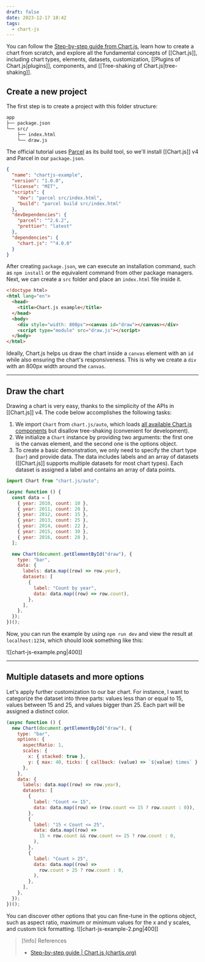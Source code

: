 ```yaml
---
draft: false
date: 2023-12-17 18:42
tags:
  - chart-js
---
```


You can follow the [Step-by-step guide from Chart.js](https://www.chartjs.org/docs/latest/getting-started/usage.html), learn how to create a chart from scratch, and explore all the fundamental concepts of [[Chart.js]], including chart types, elements, datasets, customization, [[Plugins of Chart.js|plugins]], components, and [[Tree-shaking of Chart.js|tree-shaking]].
## Create a new project
The first step is to create a project with this folder structure:
```bash
app
├── package.json 
└── src/ 
	├── index.html 
	└── draw.js
```
The official tutorial uses [Parcel](https://parceljs.org/) as its build tool, so we'll install [[Chart.js]] v4 and Parcel in our `package.json`.
```json title="package.json"
{
  "name": "chartjs-example",
  "version": "1.0.0",
  "license": "MIT",
  "scripts": {
    "dev": "parcel src/index.html",
    "build": "parcel build src/index.html"
  },
  "devDependencies": {
    "parcel": "^2.6.2",
    "prettier": "latest"
  },
  "dependencies": {
    "chart.js": "^4.0.0"
  }
}
```
After creating `package.json`, we can execute an installation command, such as `npm install` or the equivalent command from other package managers. Next, we can create a `src` folder and place an `index.html` file inside it.  
```html title="src/index.html"
<!doctype html>
<html lang="en">
  <head>
    <title>Chart.js example</title>
  </head>
  <body>
    <div style="width: 800px"><canvas id="draw"></canvas></div>
    <script type="module" src="draw.js"></script>
  </body>
</html>
```
Ideally, Chart.js helps us draw the chart inside a `canvas` element with an `id` while also ensuring the chart's responsiveness. This is why we create a `div` with an 800px width around the `canvas`.

---
## Draw the chart
Drawing a chart is very easy, thanks to the simplicity of the APIs in [[Chart.js]] v4. The code below accomplishes the following tasks:
1. We import `Chart` from `chart.js/auto`, which loads [all available Chart.js components](https://www.chartjs.org/docs/latest/getting-started/integration) but disallow tree-shaking (convenient for development).
2. We initialize a `Chart` instance by providing two arguments: the first one is the canvas element, and the second one is the options object.
3. To create a basic demonstration, we only need to specify the chart type (`bar`) and provide data. The data includes labels and an array of datasets ([[Chart.js]] supports multiple datasets for most chart types). Each dataset is assigned a label and contains an array of data points.

```js title="src/draw.js"
import Chart from "chart.js/auto";

(async function () {
  const data = [
    { year: 2010, count: 10 },
    { year: 2011, count: 20 },
    { year: 2012, count: 15 },
    { year: 2013, count: 25 },
    { year: 2014, count: 22 },
    { year: 2015, count: 30 },
    { year: 2016, count: 28 },
  ];

  new Chart(document.getElementById("draw"), {
    type: "bar",
    data: {
      labels: data.map((row) => row.year),
      datasets: [
        {
          label: "Count by year",
          data: data.map((row) => row.count),
        },
      ],
    },
  });
})();
```
Now, you can run the example by using `npm run dev` and view the result at `localhost:1234`, which should look something like this:

![[chart-js-example.png|400]]

---
## Multiple datasets and more options
Let's apply further customization to our bar chart. For instance, I want to categorize the dataset into three parts: values less than or equal to 15, values between 15 and 25, and values bigger than 25. Each part will be assigned a distinct color.
```js title="src/draw.js"
(async function () {
  new Chart(document.getElementById("draw"), {
    type: "bar",
    options: {
      aspectRatio: 1,
      scales: { 
        x: { stacked: true },
        y: { max: 40, ticks: { callback: (value) => `${value} times` } },
      },
    },
    data: {
      labels: data.map((row) => row.year),
      datasets: [
        {
          label: "Count <= 15",
          data: data.map((row) => (row.count <= 15 ? row.count : 0)),
        },
        {
          label: "15 < Count <= 25",
          data: data.map((row) =>
            15 < row.count && row.count <= 25 ? row.count : 0,
          ),
        },
        {
          label: "Count > 25",
          data: data.map((row) =>
            row.count > 25 ? row.count : 0,
          ),
        },
      ],
    },
  });
})();
```
You can discover other options that you can fine-tune in the options object, such as aspect ratio, maximum or minimum values for the x and y scales, and custom tick formatting.
![[chart-js-example-2.png|400]]

> [!info] References
> - [Step-by-step guide | Chart.js (chartjs.org)](https://www.chartjs.org/docs/latest/getting-started/usage.html)

